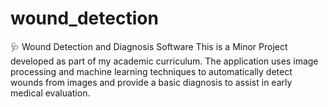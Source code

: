 # wound_detection
🩺 Wound Detection and Diagnosis Software This is a Minor Project developed as part of my academic curriculum. The application uses image processing and machine learning techniques to automatically detect wounds from images and provide a basic diagnosis to assist in early medical evaluation.
